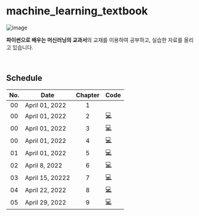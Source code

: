 # machine_learning_textbook

![image](https://user-images.githubusercontent.com/84028683/160369165-8dcb4545-768a-44e1-b8ce-ecb86887491c.png)

**파이썬으로 배우는 머신러닝의 교과서**의 교재를 이용하여 공부하고, 실습한 자료를 올리고 있습니다.

<br/>

## Schedule

|No.|Date|Chapter|Code|
|:--:|--|:--:|--|
|00|April 01, 2022|1|
|00|April 01, 2022|2|[💻]()
|00|April 01, 2022|3|[💻](https://github.com/cha-suyeon/machine_learning_textbook/blob/master/ch3_graph.ipynb)
|00|April 01, 2022|4|[💻](https://github.com/cha-suyeon/machine_learning_textbook/blob/master/ch4_mathematics_for_ml.ipynb)
|01|April 01, 2022|5|[💻](https://github.com/cha-suyeon/machine_learning_textbook/blob/master/ch5_Regression.ipynb)
|02|April 8, 2022|6|[💻](https://github.com/cha-suyeon/machine_learning_textbook/blob/master/ch6_classification.ipynb)
|03|April 15, 20222|7|[💻](https://github.com/cha-suyeon/machine_learning_textbook/blob/master/ch7_DNN.ipynb)
|04|April 22, 2022|8|[💻](https://github.com/cha-suyeon/machine_learning_textbook/blob/master/ch8_MNIST_database_with_CNN.ipynb)
|05|April 29, 2022|9|[💻](https://github.com/cha-suyeon/machine_learning_textbook/blob/master/ch9_unsupervised_learning.ipynb)
